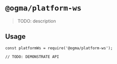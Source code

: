 # `@ogma/platform-ws`

> TODO: description

## Usage

```
const platformWs = require('@ogma/platform-ws');

// TODO: DEMONSTRATE API
```
